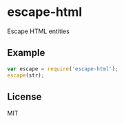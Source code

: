 
# escape-html

  Escape HTML entities

## Example

```js
var escape = require('escape-html');
escape(str);
```

## License

  MIT